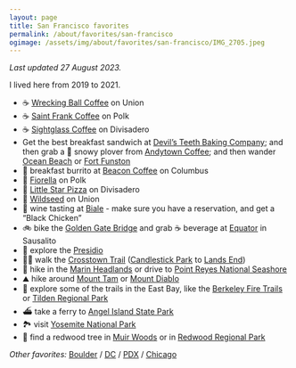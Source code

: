 ```yaml
---
layout: page
title: San Francisco favorites
permalink: /about/favorites/san-francisco
ogimage: /assets/img/about/favorites/san-francisco/IMG_2705.jpeg
---
```

_Last updated 27 August 2023._

I lived here from 2019 to 2021.

- ☕️ [Wrecking Ball Coffee](https://maps.apple.com/?address=2271%20Union%20St,%20San%20Francisco,%20CA%20%2094123,%20United%20States&auid=15797632476955295124&ll=37.796755,-122.436643&lsp=9902&q=Wrecking%20Ball%20Coffee%20Roasters) on Union
- ☕️ [Saint Frank Coffee](https://maps.apple.com/?address=2340%20Polk%20St,%20San%20Francisco,%20CA%2094109,%20United%20States&auid=5105107099428073594&ll=37.798357,-122.422119&lsp=9902&q=Saint%20Frank%20Coffee) on Polk
- ☕️ [Sightglass Coffee](https://maps.apple.com/?address=301%20Divisadero%20St,%20San%20Francisco,%20CA%20%2094117,%20United%20States&auid=11327320202390494766&ll=37.772303,-122.437528&lsp=9902&q=Sightglass%20Coffee) on Divisadero
- Get the best breakfast sandwich at [Devil’s Teeth Baking Company](https://maps.apple.com/?address=3876%20Noriega%20St,%20San%20Francisco,%20CA%2094122,%20United%20States&auid=17922246749675822168&ll=37.753179,-122.504951&lsp=9902&q=Devil%E2%80%99s%20Teeth%20Baking%20Co.); and then grab a 🧋 snowy plover from [Andytown Coffee](https://maps.apple.com/?address=3655%20Lawton%20St,%20San%20Francisco,%20CA%20%2094122,%20United%20States&auid=13782962688710535021&ll=37.756661,-122.502226&lsp=9902&q=Andytown%20Coffee%20Roasters); and then wander [Ocean Beach](https://maps.apple.com/?address=San%20Francisco,%20CA%2094132,%20United%20States&auid=9113434404634483650&ll=37.756483,-122.510626&lsp=9902&q=Ocean%20Beach) or [Fort Funston](https://maps.apple.com/?address=Skyline%20Blvd,%20San%20Francisco,%20CA%2094132,%20United%20States&auid=18127498724970457636&ll=37.713829,-122.503889&lsp=9902&q=Fort%20Funston)
- 🌯 breakfast burrito at [Beacon Coffee](https://maps.apple.com/?address=805%20Columbus%20Ave,%20San%20Francisco,%20CA%20%2094133,%20United%20States&auid=464328432053712248&ll=37.802235,-122.413327&lsp=9902&q=Beacon%20Coffee%20%26%20Pantry) on Columbus
- 🍕 [Fiorella](https://maps.apple.com/?address=2238%20Polk%20St,%20San%20Francisco,%20CA%20%2094109,%20United%20States&auid=6440428275071146082&ll=37.797497,-122.421845&lsp=9902&q=Fiorella) on Polk
- 🍕 [Little Star Pizza](https://maps.apple.com/?address=846%20Divisadero%20St,%20San%20Francisco,%20CA%20%2094117,%20United%20States&auid=2550284738671571841&ll=37.777533,-122.438099&lsp=9902&q=Little%20Star%20Pizza) on Divisadero
- 🥗 [Wildseed](https://maps.apple.com/?address=2000%20Union%20St,%20San%20Francisco,%20CA%20%2094123,%20United%20States&auid=15478624536576708337&ll=37.797617,-122.432439&lsp=9902&q=Wildseed) on Union
- 🍷 wine tasting at [Biale](https://maps.apple.com/?address=4038%20Big%20Ranch%20Rd,%20Napa,%20CA%20%2094558,%20United%20States&auid=7692615653725857920&ll=38.350658,-122.300987&lsp=9902&q=Biale%20Vineyards&t=m) - make sure you have a reservation, and get a “Black Chicken”
- 🚲 bike the [Golden Gate Bridge](https://maps.apple.com/?address=Golden%20Gate%20Bridge,%20San%20Francisco%20CA,%20United%20States&auid=5260905935154504984&ll=37.818449,-122.478409&lsp=9902&q=Golden%20Gate%20Bridge) and grab ☕️ beverage at [Equator](https://maps.apple.com/?address=1201%20Bridgeway,%20Sausalito,%20CA%20%2094965,%20United%20States&auid=14650312616947151539&ll=37.859083,-122.485376&lsp=9902&q=Equator%20Coffees) in Sausalito
- 🌲 explore the [Presidio](https://maps.apple.com/?address=1750%20Lincoln%20Blvd,%20San%20Francisco,%20CA%2094129,%20United%20States&auid=5907117042203329110&ll=37.796899,-122.465458&lsp=9902&q=Presidio)
- 🚶‍♂️ walk the [Crosstown Trail](https://crosstowntrail.org) ([Candlestick Park](https://maps.apple.com/?address=San%20Francisco,%20CA%2094124,%20United%20States&auid=16502586621750172044&ll=37.709403,-122.381301&lsp=9902&q=San%20Francisco%20Crosstown%20Trail) to [Lands End](https://maps.apple.com/?address=Outer%20Richmond,%20San%20Francisco,%20CA,%20United%20States&auid=13171097645209421073&ll=37.780664,-122.511959&lsp=9902&q=Crosstown%20Trail))
- 🥾 hike in the [Marin Headlands](https://maps.apple.com/?address=Sausalito,%20CA%2094965,%20United%20States&auid=1555188781774265847&ll=37.847070,-122.527170&lsp=9902&q=Marin%20Headlands) or drive to [Point Reyes National Seashore](https://maps.apple.com/?address=1%20Bear%20Valley%20Rd,%20Point%20Reyes%20Station,%20CA%2094956,%20United%20States&auid=18433824986773446871&ll=38.043765,-122.869720&lsp=9902&q=Point%20Reyes%20National%20Seashore)
- ⛰️ hike around [Mount Tam](https://guides.apple.com/?ug=CghCYXkgQXJlYRINCK5NEP%2Bkn4L%2BmOCIZBIOCK5NEOGkwfXHquK6kAESDgiuTRDJ%2B5f20b%2Fw4qABEg4Irk0Q5Iep%2FPDbtcWtARINCK5NELebt871gPyPJRIOCK5NEJnc9vbWmtDGggESDgiuTRCPrtvbp9aHzucBEg4Irk0Qh4nw08HAtJjkARINCK5NEIqjp567trKiFhIOCK5NELrQjMuE1p24hwESDQiuTRDZqo%2FPrNLp%2B10SDgiuTRDXwefiisWG6f8BEg4Irk0QsIOMjKLukOP0ARIOCK5NEKSFqdetvrLTuQESDQiuTRDw%2BPOeqZX%2F9GASDQiuTRDAs438kLXnngYSDQiuTRD7lof%2FtePBvEYSDgiuTRCE1d3K3tGYkooBEg4Irk0Q0aSrhNren9mbARINCK5NEMyen4Pz4paudxIOCK5NEOuBqJ3tkbnV4QESDgiuTRDPl9GCp4e3w8MBEg4Irk0Q67a17L6It5XaARINCK5NEPjZkIXGn%2FDLXhIOCK5NEIWp0PaW7L%2BkugESDQiuTRCA0cHP4KXq4GoSDgiuTRCqjufH5J7K9%2FQBEg4Irk0Q9%2F7i1tPS2qyOARINCK5NEPuV9qmMxLq8LBINCK5NENTLpu%2FZt9S3bBINCK5NEPe7z4LR%2FsjKFRIOCK5NEPL%2Bo4Xrg%2BOgvAESDgiuTRDt%2FbGUt87LodUBEg4Irk0Q%2BonVi%2BGtjIjsARINCK5NENychPHlqfyeRRINCK5NENSD0NSxsLKQYhINCK5NEMqC79Cw8Z7WfBINCK5NEKu24sDckIrAYxIOCK5NEJH2uP7RyqvbkgESDgiuTRDK9LCqvsmGuqABEg0Irk0QyZT%2FgsrKxtwMEg4Irk0QuPun75GxsOufARINCK5NEOP4ydPM5N3IMxIOCK5NEPDKv7z98%2B%2Bb0wESDQiuTRC206Hc3sfP%2FTASDQiuTRCVh9eFt6m%2Bx3cSDQiuTRDK7KzurJqU4QcSDQiuTRCDsLTUncaS%2Bjk%3D) or [Mount Diablo](https://guides.apple.com/?ug=CghCYXkgQXJlYRINCK5NEP%2Bkn4L%2BmOCIZBIOCK5NEOGkwfXHquK6kAESDgiuTRDJ%2B5f20b%2Fw4qABEg4Irk0Q5Iep%2FPDbtcWtARINCK5NELebt871gPyPJRIOCK5NEJnc9vbWmtDGggESDgiuTRCPrtvbp9aHzucBEg4Irk0Qh4nw08HAtJjkARINCK5NEIqjp567trKiFhIOCK5NELrQjMuE1p24hwESDQiuTRDZqo%2FPrNLp%2B10SDgiuTRDXwefiisWG6f8BEg4Irk0QsIOMjKLukOP0ARIOCK5NEKSFqdetvrLTuQESDQiuTRDw%2BPOeqZX%2F9GASDQiuTRDAs438kLXnngYSDQiuTRD7lof%2FtePBvEYSDgiuTRCE1d3K3tGYkooBEg4Irk0Q0aSrhNren9mbARINCK5NEMyen4Pz4paudxIOCK5NEOuBqJ3tkbnV4QESDgiuTRDPl9GCp4e3w8MBEg4Irk0Q67a17L6It5XaARINCK5NEPjZkIXGn%2FDLXhIOCK5NEIWp0PaW7L%2BkugESDQiuTRCA0cHP4KXq4GoSDgiuTRCqjufH5J7K9%2FQBEg4Irk0Q9%2F7i1tPS2qyOARINCK5NEPuV9qmMxLq8LBINCK5NENTLpu%2FZt9S3bBINCK5NEPe7z4LR%2FsjKFRIOCK5NEPL%2Bo4Xrg%2BOgvAESDgiuTRDt%2FbGUt87LodUBEg4Irk0Q%2BonVi%2BGtjIjsARINCK5NENychPHlqfyeRRINCK5NENSD0NSxsLKQYhINCK5NEMqC79Cw8Z7WfBINCK5NEKu24sDckIrAYxIOCK5NEJH2uP7RyqvbkgESDgiuTRDK9LCqvsmGuqABEg0Irk0QyZT%2FgsrKxtwMEg4Irk0QuPun75GxsOufARINCK5NEOP4ydPM5N3IMxIOCK5NEPDKv7z98%2B%2Bb0wESDQiuTRC206Hc3sfP%2FTASDQiuTRCVh9eFt6m%2Bx3cSDQiuTRDK7KzurJqU4QcSDQiuTRCDsLTUncaS%2Bjk%3D)
- 🥾 explore some of the trails in the East Bay, like the [Berkeley Fire Trails](https://guides.apple.com/?ug=CghCYXkgQXJlYRINCK5NEP%2Bkn4L%2BmOCIZBIOCK5NEOGkwfXHquK6kAESDgiuTRDJ%2B5f20b%2Fw4qABEg4Irk0Q5Iep%2FPDbtcWtARINCK5NELebt871gPyPJRIOCK5NEJnc9vbWmtDGggESDgiuTRCPrtvbp9aHzucBEg4Irk0Qh4nw08HAtJjkARINCK5NEIqjp567trKiFhIOCK5NELrQjMuE1p24hwESDQiuTRDZqo%2FPrNLp%2B10SDgiuTRDXwefiisWG6f8BEg4Irk0QsIOMjKLukOP0ARIOCK5NEKSFqdetvrLTuQESDQiuTRDw%2BPOeqZX%2F9GASDQiuTRDAs438kLXnngYSDQiuTRD7lof%2FtePBvEYSDgiuTRCE1d3K3tGYkooBEg4Irk0Q0aSrhNren9mbARINCK5NEMyen4Pz4paudxIOCK5NEOuBqJ3tkbnV4QESDgiuTRDPl9GCp4e3w8MBEg4Irk0Q67a17L6It5XaARINCK5NEPjZkIXGn%2FDLXhIOCK5NEIWp0PaW7L%2BkugESDQiuTRCA0cHP4KXq4GoSDgiuTRCqjufH5J7K9%2FQBEg4Irk0Q9%2F7i1tPS2qyOARINCK5NEPuV9qmMxLq8LBINCK5NENTLpu%2FZt9S3bBINCK5NEPe7z4LR%2FsjKFRIOCK5NEPL%2Bo4Xrg%2BOgvAESDgiuTRDt%2FbGUt87LodUBEg4Irk0Q%2BonVi%2BGtjIjsARINCK5NENychPHlqfyeRRINCK5NENSD0NSxsLKQYhINCK5NEMqC79Cw8Z7WfBINCK5NEKu24sDckIrAYxIOCK5NEJH2uP7RyqvbkgESDgiuTRDK9LCqvsmGuqABEg0Irk0QyZT%2FgsrKxtwMEg4Irk0QuPun75GxsOufARINCK5NEOP4ydPM5N3IMxIOCK5NEPDKv7z98%2B%2Bb0wESDQiuTRC206Hc3sfP%2FTASDQiuTRCVh9eFt6m%2Bx3cSDQiuTRDK7KzurJqU4QcSDQiuTRCDsLTUncaS%2Bjk%3D) or [Tilden Regional Park](https://guides.apple.com/?ug=CghCYXkgQXJlYRINCK5NEP%2Bkn4L%2BmOCIZBIOCK5NEOGkwfXHquK6kAESDgiuTRDJ%2B5f20b%2Fw4qABEg4Irk0Q5Iep%2FPDbtcWtARINCK5NELebt871gPyPJRIOCK5NEJnc9vbWmtDGggESDgiuTRCPrtvbp9aHzucBEg4Irk0Qh4nw08HAtJjkARINCK5NEIqjp567trKiFhIOCK5NELrQjMuE1p24hwESDQiuTRDZqo%2FPrNLp%2B10SDgiuTRDXwefiisWG6f8BEg4Irk0QsIOMjKLukOP0ARIOCK5NEKSFqdetvrLTuQESDQiuTRDw%2BPOeqZX%2F9GASDQiuTRDAs438kLXnngYSDQiuTRD7lof%2FtePBvEYSDgiuTRCE1d3K3tGYkooBEg4Irk0Q0aSrhNren9mbARINCK5NEMyen4Pz4paudxIOCK5NEOuBqJ3tkbnV4QESDgiuTRDPl9GCp4e3w8MBEg4Irk0Q67a17L6It5XaARINCK5NEPjZkIXGn%2FDLXhIOCK5NEIWp0PaW7L%2BkugESDQiuTRCA0cHP4KXq4GoSDgiuTRCqjufH5J7K9%2FQBEg4Irk0Q9%2F7i1tPS2qyOARINCK5NEPuV9qmMxLq8LBINCK5NENTLpu%2FZt9S3bBINCK5NEPe7z4LR%2FsjKFRIOCK5NEPL%2Bo4Xrg%2BOgvAESDgiuTRDt%2FbGUt87LodUBEg4Irk0Q%2BonVi%2BGtjIjsARINCK5NENychPHlqfyeRRINCK5NENSD0NSxsLKQYhINCK5NEMqC79Cw8Z7WfBINCK5NEKu24sDckIrAYxIOCK5NEJH2uP7RyqvbkgESDgiuTRDK9LCqvsmGuqABEg0Irk0QyZT%2FgsrKxtwMEg4Irk0QuPun75GxsOufARINCK5NEOP4ydPM5N3IMxIOCK5NEPDKv7z98%2B%2Bb0wESDQiuTRC206Hc3sfP%2FTASDQiuTRCVh9eFt6m%2Bx3cSDQiuTRDK7KzurJqU4QcSDQiuTRCDsLTUncaS%2Bjk%3D)
- ⛴️ take a ferry to [Angel Island State Park](https://maps.apple.com/?address=Sausalito%20CA%2094965,%20United%20States&auid=9090821029790562848&ll=37.862126,-122.430456&lsp=9902&q=Angel%20Island%20State%20Park)
- 🏞️ visit [Yosemite National Park](https://maps.apple.com/?address=Yosemite%20National%20Park,%20Yosemite%20National%20Park,%20CA%20%2095389,%20United%20States&auid=9954189438040369796&ll=37.934074,-119.464982&lsp=9902&q=Yosemite%20National%20Park)
- 🌲 find a redwood tree in [Muir Woods](https://maps.apple.com/?address=1%20Muir%20Woods%20Rd,%20Mill%20Valley,%20CA%20%2094941,%20United%20States&auid=10409377109732512353&ll=37.895921,-122.579699&lsp=9902&q=Muir%20Woods%20National%20Monument) or in [Redwood Regional Park](https://maps.apple.com/?address=7867%20Redwood%20Rd,%20Oakland,%20CA%2094619,%20United%20States&auid=16850622716877148972&ll=37.814242,-122.165616&lsp=9902&q=Reinhardt%20Redwood%20Regional%20Park)

_Other favorites:_ [Boulder](/about/favorites/boulder) / [DC](/about/favorites/washington-dc) / [PDX](/about/favorites/portland) / [Chicago](/about/favorites/chicago)